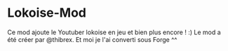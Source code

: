 Lokoise-Mod
===========
Ce mod ajoute le Youtuber lokoise en jeu et bien plus encore ! :)
Le mod a été créer par @thibrex. Et moi je l'ai converti sous Forge ^^

